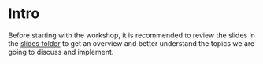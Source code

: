 # Intro

Before starting with the workshop, it is recommended to review the slides in the [slides folder](./slides) to get an overview and better understand the topics we are going to discuss and implement.
